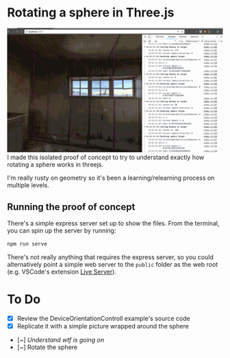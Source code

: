 # Rotating a sphere in Three.js

![demo](readme_attachments/demo.gif)
I made this isolated proof of concept to try to understand exactly how rotating a sphere works in threejs.

I'm really rusty on geometry so it's been a learning/relearning process on multiple levels.

## Running the proof of concept

There's a simple express server set up to show the files. From the terminal, you can spin up the server by running:

```bash
npm run serve
```

There's not really anything that requires the express server, so you could alternatively point a simple web server to the `public` folder as the web root (e.g. VSCode's extension [Live Server](https://marketplace.visualstudio.com/items?itemName=ritwickdey.LiveServer)).

# To Do

- [x] Review the DeviceOrientationControll example's source code
- [x] Replicate it with a simple picture wrapped around the sphere
- [~] _Understand wtf is going on_
- [~] Rotate the sphere
